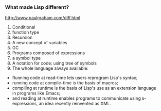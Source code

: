 ### What made Lisp different?
http://www.paulgraham.com/diff.html
1. Conditional
2. function type
3. Recursion
4. A new concept of variables
5. GC
6. Programs composed of expressions
7. a symbol type
8. A notation for code: using tree of symbols
9. The whole language always available:
- Running code at read-time lets users reprogram Lisp's syntax;
- running code at compile-time is the basis of macros;
- compiling at runtime is the basis of Lisp's use as an extension language in programs like Emacs;
- and reading at runtime enables programs to communicate using s-expressions, an idea recently reinvented as XML.
